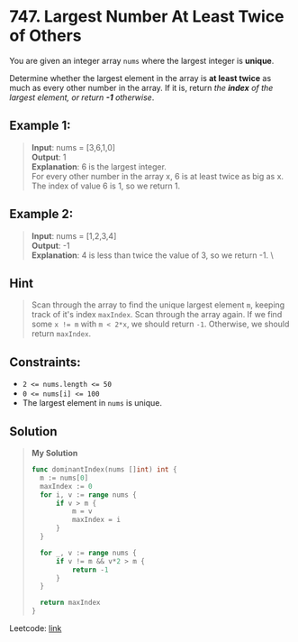 # 747. Largest Number At Least Twice of Others

You are given an integer array `nums` where the largest integer is **unique**.

Determine whether the largest element in the array is **at least twice** as much as every other number in the array. If it is, return *the **index** of the largest element, or return **-1** otherwise*.

 

## Example 1:

> **Input**: nums = [3,6,1,0] \
> **Output**: 1 \
> **Explanation**: 6 is the largest integer. \
> For every other number in the array x, 6 is at least twice as big as x. \
> The index of value 6 is 1, so we return 1.

## Example 2:

> **Input**: nums = [1,2,3,4] \
> **Output**: -1 \
> **Explanation**: 4 is less than twice the value of 3, so we return -1. \

## Hint

> 
> Scan through the array to find the unique largest element `m`, keeping track of it's index `maxIndex`. Scan through the array again. If we find some `x != m` with `m < 2*x`, we should return `-1`. Otherwise, we should return `maxIndex`.


## Constraints:

* `2 <= nums.length <= 50`
* `0 <= nums[i] <= 100`
* The largest element in `nums` is unique.

## Solution

> **My Solution**
> ```go
> func dominantIndex(nums []int) int {
> 	m := nums[0]
> 	maxIndex := 0
> 	for i, v := range nums {
> 		if v > m {
> 			m = v
> 			maxIndex = i
> 		}
> 	}
> 
> 	for _, v := range nums {
> 		if v != m && v*2 > m {
> 			return -1
> 		}
> 	}
> 
> 	return maxIndex
> }
> ```

Leetcode: [link](https://leetcode.com/problems/largest-number-at-least-twice-of-others/description/)